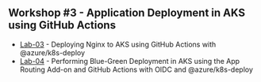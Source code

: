 ## Workshop #3 - Application Deployment in AKS using GitHub Actions

 * [Lab-03](02_aks_nginx_deployment.md) - Deploying Nginx to AKS using GitHub Actions with @azure/k8s-deploy
  * [Lab-04](03_blue_green_deployment_app_routing_lab.md) - Performing Blue-Green Deployment in AKS using the App Routing Add-on and GitHub Actions with OIDC and @azure/k8s-deploy
